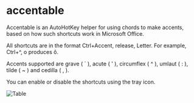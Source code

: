 # accentable
Accentable is an AutoHotKey helper for using chords to make accents, based on how such shortcuts work in Microsoft Office.

All shortcuts are in the format Ctrl+Accent, release, Letter.
For example, Ctrl+^, o produces ô.

Accents supported are grave ( ` ), acute ( ' ), circumflex ( ^ ), umlaut ( : ), tilde ( ~ ) and cedilla ( , ).

You can enable or disable the shortcuts using the tray icon.

![Table](https://cdn.discordapp.com/attachments/686035595864309792/713217410534080583/jpg__15305.png)
